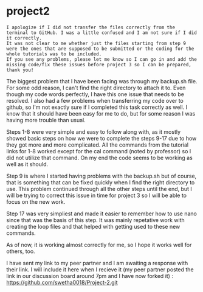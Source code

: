 # project2

    I apologize if I did not transfer the files correctly from the terminal to GitHub. I was a little confused and I am not sure if I did it correctly. 
    It was not clear to me whether just the files starting from step 9 were the ones that are supposed to be submitted or the coding for the whole tutorials was to be included. 
    If you see any problems, please let me know so I can go in and add the missing code/fix these issues before project 3 so I can be prepared, thank you!

The biggest problem that I have been facing was through my backup.sh file. For some odd reason, I can't find the right directory to attach it to. 
Even though my code words perfectly, I have this one issue that needs to be resolved. I also had a few problems when transferring my code over to github, 
so I'm not exactly sure if I completed this task correctly as well. I know that it should have been easy for me to do, but for some reason I was having more trouble than usual.

Steps 1-8 were very simple and easy to follow along with, as it mostly showed basic steps on how we were to complete the steps 9-17 due to how they got more and more complicated. 
All the commands from the tutorial links for 1-8 worked except for the cal command (noted by professor) so I did not utilize that command. On my end the code seems to be working 
as well as it should.

Step 9 is where I started having problems with the backup.sh but of course, that is something that can be fixed quickly when I find the right directory to use. 
This problem continued through all the other steps until the end, but I will be trying to correct this issue in time for project 3 so I will be able to focus on the new work.

Step 17 was very simpliest and made it easier to remember how to use nano since that was the basis of this step. 
It was mainly repetative work with creating the loop files and that helped with getting used to these new commands.

As of now, it is working almost correctly for me, so I hope it works well for others, too.

I have sent my link to my peer partner and I am awaiting a response with their link. I will include it here when I recieve it (my peer partner posted the link
in our discussion board around 7pm and I have now forked it) : https://github.com/swetha0018/Project-2.git

